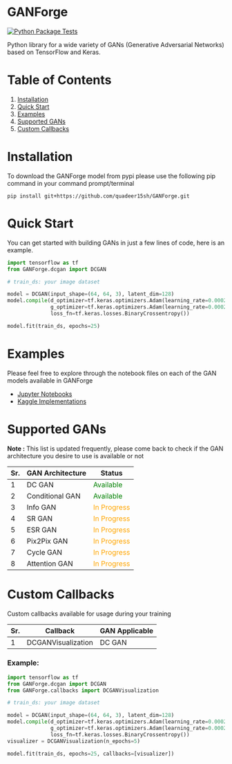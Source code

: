 # GANForge

[![Python Package Tests](https://github.com/quadeer15sh/GANForge/actions/workflows/python-package.yml/badge.svg)](https://github.com/quadeer15sh/GANForge/actions/workflows/python-package.yml)

Python library for a wide variety of GANs (Generative Adversarial Networks) based on TensorFlow and Keras.

# Table of Contents
1. [Installation](#installation)
2. [Quick Start](#quick-start)
3. [Examples](#examples)
4. [Supported GANs](#supported-gans)
5. [Custom Callbacks](#custom-callbacks)

# Installation <a id="installation"></a>

To download the GANForge model from pypi please use the following pip command in your 
command prompt/terminal
```
pip install git+https://github.com/quadeer15sh/GANForge.git
```

# Quick Start 

You can get started with building GANs in just a few lines of code, here is an example.

```python
import tensorflow as tf
from GANForge.dcgan import DCGAN

# train_ds: your image dataset

model = DCGAN(input_shape=(64, 64, 3), latent_dim=128)
model.compile(d_optimizer=tf.keras.optimizers.Adam(learning_rate=0.0002),
              g_optimizer=tf.keras.optimizers.Adam(learning_rate=0.0002),
              loss_fn=tf.keras.losses.BinaryCrossentropy())

model.fit(train_ds, epochs=25)
```

# Examples

Please feel free to explore through the notebook files on each of the GAN models available in GANForge
- [Jupyter Notebooks](examples/)
- [Kaggle Implementations]()

# Supported GANs

**Note :** This list is updated frequently, please come back to check if the GAN architecture you desire to use
is available or not

| Sr. | GAN Architecture | Status                                        |  
|-----|------------------|-----------------------------------------------|  
| 1   | DC GAN           | <span style="color:green">Available</span>    |  
| 2   | Conditional GAN  | <span style="color:green">Available</span>    |
| 3   | Info GAN         | <span style="color:orange">In Progress</span> |
| 4   | SR GAN           | <span style="color:orange">In Progress</span> |
| 5   | ESR GAN          | <span style="color:orange">In Progress</span> |
| 6   | Pix2Pix GAN      | <span style="color:orange">In Progress</span> |
| 7   | Cycle GAN        | <span style="color:orange">In Progress</span> |
| 8   | Attention GAN    | <span style="color:orange">In Progress</span> |

# Custom Callbacks

Custom callbacks available for usage during your training

| Sr. | Callback           | GAN Applicable |  
|-----|--------------------|----------------|  
| 1   | DCGANVisualization | DC GAN         |  

### Example: 
```python
import tensorflow as tf
from GANForge.dcgan import DCGAN
from GANForge.callbacks import DCGANVisualization

# train_ds: your image dataset

model = DCGAN(input_shape=(64, 64, 3), latent_dim=128)
model.compile(d_optimizer=tf.keras.optimizers.Adam(learning_rate=0.0002),
              g_optimizer=tf.keras.optimizers.Adam(learning_rate=0.0002),
              loss_fn=tf.keras.losses.BinaryCrossentropy())
visualizer = DCGANVisualization(n_epochs=5)

model.fit(train_ds, epochs=25, callbacks=[visualizer])
```
